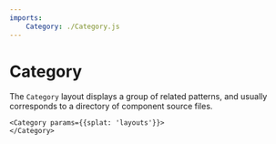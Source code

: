 ```yaml
---
imports:
    Category: ./Category.js
---
```


Category
====

The `Category` layout displays a group of related patterns, and
usually corresponds to a directory of component source files.

```demo jsx
<Category params={{splat: 'layouts'}}>
</Category>
```
